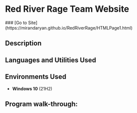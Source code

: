 <h1>Red River Rage Team Website</h1>
### [Go to Site](https://mirandaryan.github.io/RedRiverRage/HTMLPage1.html)
<h2>Description</h2>



<h2>Languages and Utilities Used</h2>


<h2>Environments Used </h2>

- <b>Windows 10</b> (21H2)

<h2>Program walk-through:</h2>



<!--
 ```diff
- text in red
+ text in green
! text in orange
# text in gray
@@ text in purple (and bold)@@
```
--!>
